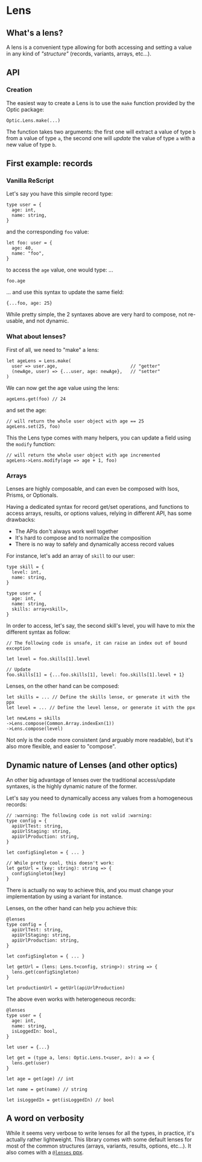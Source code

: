 # Lens

## What's a lens?

A lens is a convenient type allowing for both accessing and setting a value in any kind of _"structure"_
(records, variants, arrays, etc...).

## API

### Creation

The easiest way to create a Lens is to use the `make` function provided by the Optic package:

```rescript
Optic.Lens.make(...)
```

The function takes two arguments: the first one will extract a value of type `b` from a value of type `a`, the second one will _update_ the value of type `a` with a new value of type `b`.

## First example: records

### Vanilla ReScript

Let's say you have this simple record type:

```rescript
type user = {
  age: int,
  name: string,
}
```

and the corresponding `foo` value:

```rescript
let foo: user = {
  age: 40,
  name: "foo",
}
```

to access the `age` value, one would type: ...

```rescript
foo.age
```

... and use this syntax to update the same field:

```rescript
{...foo, age: 25}
```

While pretty simple, the 2 syntaxes above are very hard to compose, not re-usable, and not dynamic.

### What about lenses?

First of all, we need to "make" a lens:

```rescript
let ageLens = Lens.make(
  user => user.age,                           // "getter"
  (newAge, user) => {...user, age: newAge},   // "setter"
)
```

We can now get the age value using the lens:

```rescript
ageLens.get(foo) // 24
```

and set the age:

```rescript
// will return the whole user object with age == 25
ageLens.set(25, foo)
```

This the Lens type comes with many helpers, you can update a field using the `modify` function:

```rescript
// will return the whole user object with age incremented
ageLens->Lens.modify(age => age + 1, foo)
```

### Arrays

Lenses are highly composable, and can even be composed with Isos, Prisms, or Optionals.

Having a dedicated syntax for record get/set operations, and functions to access arrays, results, or options values, relying in different API, has some drawbacks:

- The APIs don't always work well together
- It's hard to compose and to normalize the composition
- There is no way to safely and dynamically access record values

For instance, let's add an array of `skill` to our user:

```rescript
type skill = {
  level: int,
  name: string,
}

type user = {
  age: int,
  name: string,
  skills: array<skill>,
}
```

In order to access, let's say, the second skill's level, you will have to mix the different syntax as follow:

```rescript
// The following code is unsafe, it can raise an index out of bound exception

let level = foo.skills[1].level

// Update
foo.skills[1] = {...foo.skills[1], level: foo.skills[1].level + 1}
```

Lenses, on the other hand can be composed:

```rescript
let skills = ... // Define the skills lense, or generate it with the ppx
let level = ... // Define the level lense, or generate it with the ppx

let newLens = skills
->Lens.compose(Common.Array.indexExn(1))
->Lens.compose(level)
```

Not only is the code more consistent (and arguably more readable), but it's also more flexible, and easier to "compose".

## Dynamic nature of Lenses (and other optics)

An other big advantage of lenses over the traditional access/update syntaxes, is the highly dynamic nature of the former.

Let's say you need to dynamically access any values from a homogeneous records:

```rescript
// :warning: The following code is not valid :warning:
type config = {
  apiUrlTest: string,
  apiUrlStaging: string,
  apiUrlProduction: string,
}

let configSingleton = { ... }

// While pretty cool, this doesn't work:
let getUrl = (key: string): string => {
  configSingleton[key]
}
```

There is actually no way to achieve this, and you must change your implementation by using a variant for instance.

Lenses, on the other hand can help you achieve this:

```rescript
@lenses
type config = {
  apiUrlTest: string,
  apiUrlStaging: string,
  apiUrlProduction: string,
}

let configSingleton = { ... }

let getUrl = (lens: Lens.t<config, string>): string => {
  lens.get(configSingleton)
}

let productionUrl = getUrl(apiUrlProduction)
```

The above even works with heterogeneous records:

```rescript
@lenses
type user = {
  age: int,
  name: string,
  isLoggedIn: bool,
}

let user = {...}

let get = (type a, lens: Optic.Lens.t<user, a>): a => {
  lens.get(user)
}

let age = get(age) // int

let name = get(name) // string

let isLoggedIn = get(isLoggedIn) // bool
```

## A word on verbosity

While it seems very verbose to write lenses for all the types, in practice, it's actually rather lightweight. This library comes with some default lenses for most of the common structures (arrays, variants, results, options, etc...). It also comes with a [`@lenses` ppx](lenses-ppx.md).
